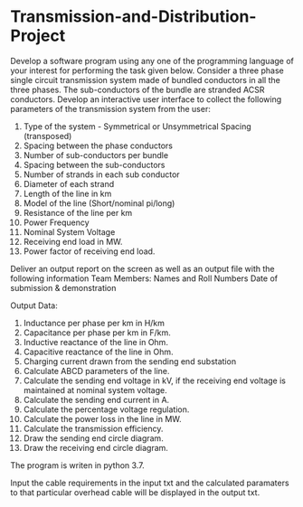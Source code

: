 # Transmission-and-Distribution-Project
Develop a software program using any one of the programming language of your interest for performing the task given below.
Consider a three phase single circuit transmission system made of bundled conductors in all the three phases. The sub-conductors of the bundle are stranded ACSR conductors.
Develop an interactive user interface to collect the following parameters of the transmission system from the user:
1. Type of the system - Symmetrical or Unsymmetrical Spacing (transposed)
2. Spacing between the phase conductors
3. Number of sub-conductors per bundle
4. Spacing between the sub-conductors
5. Number of strands in each sub conductor
6. Diameter of each strand
7. Length of the line in km
8. Model of the line (Short/nominal pi/long)
9. Resistance of the line per km
10. Power Frequency
11. Nominal System Voltage
12. Receiving end load in MW.
13. Power factor of receiving end load.

Deliver an output report on the screen as well as an output file with the following information
Team Members: Names and Roll Numbers
Date of submission & demonstration

Output Data:
1. Inductance per phase per km in H/km
2. Capacitance per phase per km in F/km.
3. Inductive reactance of the line in Ohm.
4. Capacitive reactance of the line in Ohm.
5. Charging current drawn from the sending end substation
6. Calculate ABCD parameters of the line.
7. Calculate the sending end voltage in kV, if the receiving end voltage is maintained at nominal system voltage.
8. Calculate the sending end current in A.
9. Calculate the percentage voltage regulation.
10. Calculate the power loss in the line in MW.
11. Calculate the transmission efficiency.
12. Draw the sending end circle diagram.
13. Draw the receiving end circle diagram.


The program is writen in python 3.7.

Input the cable requirements in the input txt and the calculated paramaters to that particular overhead cable will be displayed in the output txt.
